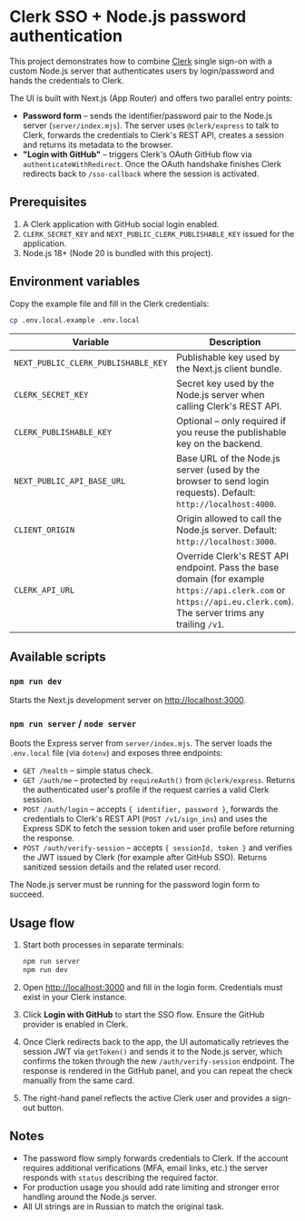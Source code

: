 # Clerk SSO + Node.js password authentication

This project demonstrates how to combine [Clerk](https://clerk.com/) single sign-on with a custom Node.js server that authenticates users by login/password and hands the credentials to Clerk.

The UI is built with Next.js (App Router) and offers two parallel entry points:

- **Password form** – sends the identifier/password pair to the Node.js server (`server/index.mjs`). The server uses `@clerk/express` to talk to Clerk, forwards the credentials to Clerk's REST API, creates a session and returns its metadata to the browser.
- **"Login with GitHub"** – triggers Clerk's OAuth GitHub flow via `authenticateWithRedirect`. Once the OAuth handshake finishes Clerk redirects back to `/sso-callback` where the session is activated.

## Prerequisites

1. A Clerk application with GitHub social login enabled.
2. `CLERK_SECRET_KEY` and `NEXT_PUBLIC_CLERK_PUBLISHABLE_KEY` issued for the application.
3. Node.js 18+ (Node 20 is bundled with this project).

## Environment variables

Copy the example file and fill in the Clerk credentials:

```bash
cp .env.local.example .env.local
```

| Variable | Description |
| --- | --- |
| `NEXT_PUBLIC_CLERK_PUBLISHABLE_KEY` | Publishable key used by the Next.js client bundle. |
| `CLERK_SECRET_KEY` | Secret key used by the Node.js server when calling Clerk's REST API. |
| `CLERK_PUBLISHABLE_KEY` | Optional – only required if you reuse the publishable key on the backend. |
| `NEXT_PUBLIC_API_BASE_URL` | Base URL of the Node.js server (used by the browser to send login requests). Default: `http://localhost:4000`. |
| `CLIENT_ORIGIN` | Origin allowed to call the Node.js server. Default: `http://localhost:3000`. |
| `CLERK_API_URL` | Override Clerk's REST API endpoint. Pass the base domain (for example `https://api.clerk.com` or `https://api.eu.clerk.com`). The server trims any trailing `/v1`. |

## Available scripts

### `npm run dev`

Starts the Next.js development server on [http://localhost:3000](http://localhost:3000).

### `npm run server` / `node server`

Boots the Express server from `server/index.mjs`. The server loads the `.env.local` file (via `dotenv`) and exposes three endpoints:

- `GET /health` – simple status check.
- `GET /auth/me` – protected by `requireAuth()` from `@clerk/express`. Returns the authenticated user's profile if the request carries a valid Clerk session.
- `POST /auth/login` – accepts `{ identifier, password }`, forwards the credentials to Clerk's REST API (`POST /v1/sign_ins`) and uses the Express SDK to fetch the session token and user profile before returning the response.
- `POST /auth/verify-session` – accepts `{ sessionId, token }` and verifies the JWT issued by Clerk (for example after GitHub SSO). Returns sanitized session details and the related user record.

The Node.js server must be running for the password login form to succeed.

## Usage flow

1. Start both processes in separate terminals:

   ```bash
   npm run server
   npm run dev
   ```

2. Open [http://localhost:3000](http://localhost:3000) and fill in the login form. Credentials must exist in your Clerk instance.
3. Click **Login with GitHub** to start the SSO flow. Ensure the GitHub provider is enabled in Clerk.
4. Once Clerk redirects back to the app, the UI automatically retrieves the session JWT via `getToken()` and sends it to the Node.js server, which confirms the token through the new `/auth/verify-session` endpoint. The response is rendered in the GitHub panel, and you can repeat the check manually from the same card.
5. The right-hand panel reflects the active Clerk user and provides a sign-out button.

## Notes

- The password flow simply forwards credentials to Clerk. If the account requires additional verifications (MFA, email links, etc.) the server responds with `status` describing the required factor.
- For production usage you should add rate limiting and stronger error handling around the Node.js server.
- All UI strings are in Russian to match the original task.
